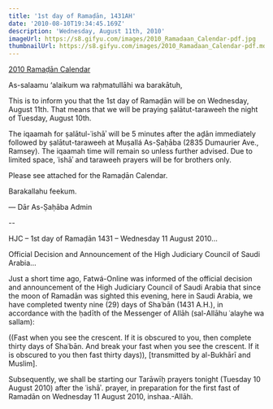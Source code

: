 ```yaml
---
title: '1st day of Ramaḍān, 1431AH'
date: '2010-08-10T19:34:45.169Z'
description: 'Wednesday, August 11th, 2010'
imageUrl: https://s8.gifyu.com/images/2010_Ramadaan_Calendar-pdf.jpg
thumbnailUrl: https://s8.gifyu.com/images/2010_Ramadaan_Calendar-pdf.md.jpg
---
```


[2010 Ramaḍān Calendar](https://drive.google.com/file/d/1Ohlpvhy3to7B1Toc_LkdyeuFCf8jBzoz)

As-salaamu ‘alaikum wa raḥmatullāhi wa barakātuh,

This is to inform you that the 1st day of Ramaḍān will be on Wednesday, August 11th. That means that we will be praying ṣalātut-taraweeh the night of Tuesday, August 10th.

The iqaamah for ṣalātul-ʿishāʾ will be 5 minutes after the aḏān immediately followed by ṣalātut-taraweeh at Muṣallá As-Ṣaḥāba (2835 Dumaurier Ave., Ramsey). The iqaamah time will remain so unless further advised. Due to limited space, ʿishāʾ and taraweeh prayers will be for brothers only.

Please see attached for the Ramaḍān Calendar.

Barakallahu feekum.

—
Dār As-Ṣaḥāba Admin

--

HJC – 1st day of Ramaḍān 1431 – Wednesday 11 August 2010…

Official Decision and Announcement of the High Judiciary Council of Saudi Arabia…

Just a short time ago, Fatwá-Online was informed of the official decision and announcement of the High Judiciary Council of Saudi Arabia that since the moon of Ramadān was sighted this evening, here in Saudi Arabia, we have completed twenty nine (29) days of Shaʿbān (1431 A.H.), in accordance with the ḥadīth of the Messenger of Allāh (sal-Allāhu ʿalayhe wa sallam):

((Fast when you see the crescent. If it is obscured to you, then complete thirty days of Shaʿbān. And break your fast when you see the crescent. If it is obscured to you then fast thirty days)), [transmitted by al-Bukhārī and Muslim].

Subsequently, we shall be starting our Tarāwīḥ prayers tonight (Tuesday 10 August 2010) after the ʿishāʾ. prayer, in preparation for the first fast of Ramadān on Wednesday 11 August 2010, inshaa.-Allāh.
